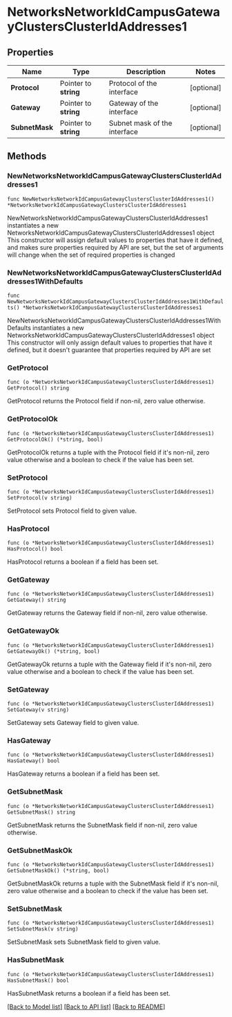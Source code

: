 # NetworksNetworkIdCampusGatewayClustersClusterIdAddresses1

## Properties

Name | Type | Description | Notes
------------ | ------------- | ------------- | -------------
**Protocol** | Pointer to **string** | Protocol of the interface | [optional] 
**Gateway** | Pointer to **string** | Gateway of the interface | [optional] 
**SubnetMask** | Pointer to **string** | Subnet mask of the interface | [optional] 

## Methods

### NewNetworksNetworkIdCampusGatewayClustersClusterIdAddresses1

`func NewNetworksNetworkIdCampusGatewayClustersClusterIdAddresses1() *NetworksNetworkIdCampusGatewayClustersClusterIdAddresses1`

NewNetworksNetworkIdCampusGatewayClustersClusterIdAddresses1 instantiates a new NetworksNetworkIdCampusGatewayClustersClusterIdAddresses1 object
This constructor will assign default values to properties that have it defined,
and makes sure properties required by API are set, but the set of arguments
will change when the set of required properties is changed

### NewNetworksNetworkIdCampusGatewayClustersClusterIdAddresses1WithDefaults

`func NewNetworksNetworkIdCampusGatewayClustersClusterIdAddresses1WithDefaults() *NetworksNetworkIdCampusGatewayClustersClusterIdAddresses1`

NewNetworksNetworkIdCampusGatewayClustersClusterIdAddresses1WithDefaults instantiates a new NetworksNetworkIdCampusGatewayClustersClusterIdAddresses1 object
This constructor will only assign default values to properties that have it defined,
but it doesn't guarantee that properties required by API are set

### GetProtocol

`func (o *NetworksNetworkIdCampusGatewayClustersClusterIdAddresses1) GetProtocol() string`

GetProtocol returns the Protocol field if non-nil, zero value otherwise.

### GetProtocolOk

`func (o *NetworksNetworkIdCampusGatewayClustersClusterIdAddresses1) GetProtocolOk() (*string, bool)`

GetProtocolOk returns a tuple with the Protocol field if it's non-nil, zero value otherwise
and a boolean to check if the value has been set.

### SetProtocol

`func (o *NetworksNetworkIdCampusGatewayClustersClusterIdAddresses1) SetProtocol(v string)`

SetProtocol sets Protocol field to given value.

### HasProtocol

`func (o *NetworksNetworkIdCampusGatewayClustersClusterIdAddresses1) HasProtocol() bool`

HasProtocol returns a boolean if a field has been set.

### GetGateway

`func (o *NetworksNetworkIdCampusGatewayClustersClusterIdAddresses1) GetGateway() string`

GetGateway returns the Gateway field if non-nil, zero value otherwise.

### GetGatewayOk

`func (o *NetworksNetworkIdCampusGatewayClustersClusterIdAddresses1) GetGatewayOk() (*string, bool)`

GetGatewayOk returns a tuple with the Gateway field if it's non-nil, zero value otherwise
and a boolean to check if the value has been set.

### SetGateway

`func (o *NetworksNetworkIdCampusGatewayClustersClusterIdAddresses1) SetGateway(v string)`

SetGateway sets Gateway field to given value.

### HasGateway

`func (o *NetworksNetworkIdCampusGatewayClustersClusterIdAddresses1) HasGateway() bool`

HasGateway returns a boolean if a field has been set.

### GetSubnetMask

`func (o *NetworksNetworkIdCampusGatewayClustersClusterIdAddresses1) GetSubnetMask() string`

GetSubnetMask returns the SubnetMask field if non-nil, zero value otherwise.

### GetSubnetMaskOk

`func (o *NetworksNetworkIdCampusGatewayClustersClusterIdAddresses1) GetSubnetMaskOk() (*string, bool)`

GetSubnetMaskOk returns a tuple with the SubnetMask field if it's non-nil, zero value otherwise
and a boolean to check if the value has been set.

### SetSubnetMask

`func (o *NetworksNetworkIdCampusGatewayClustersClusterIdAddresses1) SetSubnetMask(v string)`

SetSubnetMask sets SubnetMask field to given value.

### HasSubnetMask

`func (o *NetworksNetworkIdCampusGatewayClustersClusterIdAddresses1) HasSubnetMask() bool`

HasSubnetMask returns a boolean if a field has been set.


[[Back to Model list]](../README.md#documentation-for-models) [[Back to API list]](../README.md#documentation-for-api-endpoints) [[Back to README]](../README.md)


